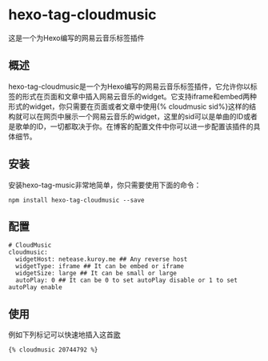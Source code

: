 # hexo-tag-cloudmusic
这是一个为Hexo编写的网易云音乐标签插件

## 概述

hexo-tag-cloudmusic是一个为Hexo编写的网易云音乐标签插件，它允许你以标签的形式在页面和文章中插入网易云音乐的widget。它支持iframe和embed两种形式的widget，你只需要在页面或者文章中使用{% cloudmusic sid%}这样的结构就可以在网页中展示一个网易云音乐的widget，这里的sid可以是单曲的ID或者是歌单的ID，一切都取决于你。在博客的配置文件中你可以进一步配置该插件的具体细节。


## 安装

安装hexo-tag-music非常地简单，你只需要使用下面的命令：
```
npm install hexo-tag-cloudmusic --save
```

## 配置
```
# CloudMusic
cloudmusic:
  widgetHost: netease.kuroy.me ## Any reverse host
  widgetType: iframe ## It can be embed or iframe
  widgetSize: large ## It can be small or large
  autoPlay: 0 ## It can be 0 to set autoPlay disable or 1 to set autoPlay enable
```

## 使用
例如下列标记可以快速地插入这首[歌](http://music.163.com/#/song?id=20744792)
```
{% cloudmusic 20744792 %}
```
